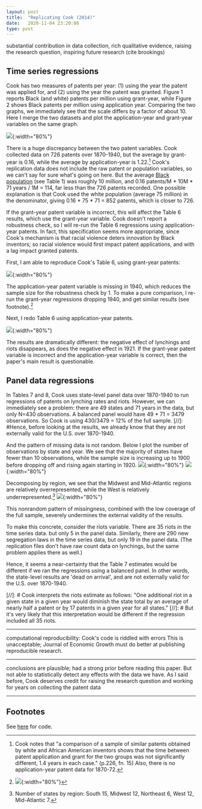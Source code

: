 ```yaml
---
layout: post
title:  "Replicating Cook (2014)"
date:   2020-11-04 23:20:00
type: post
---
```


substantial contribution in data collection, rich qualitative evidence, raising the research question, inspiring future research (cite brookings)

Time series regressions
-----------------------

Cook has two measures of patents per year: (1) using the year the patent was applied for, and (2) using the year the patent was granted. 
Figure 1 reports Black (and white) patents per million using grant-year, while Figure 2 shows Black patents per million using application year.
Comparing the two graphs, we immediately see that the scale differs by a factor of about 10.
Here I merge the two datasets and plot the application-year and grant-year variables on the same graph.

![](https://michaelwiebe.com/assets/cook_replication/fig_1_2.png){:width="80%"}

There is a huge discrepancy between the two patent variables.
Cook collected data on 726 patents over 1870-1940, but the average by grant-year is 0.16, while the average by application-year is 1.22.[^1]
Cook's replication data does not include the raw patent or population variables, so we can't say for sure what's going on here.
But the average [Black population](https://www.census.gov/content/dam/Census/library/working-papers/2002/demo/POP-twps0056.pdf) (see Table 1) was roughly 10 million, and 0.16 patents/M * 10M * 71 years / 1M  = 114, far less than the 726 patents recorded.
One possible explanation is that Cook used the white population (average 75 million) in the denominator, giving 0.16 * 75 * 71 = 852 patents, which is closer to 726.

If the grant-year patent variable is incorrect, this will affect the Table 6 results, which use the grant-year variable. Cook doesn't report a robustness check, so I will re-run the Table 6 regressions using application-year patents. In fact, this specification seems more appropriate, since Cook's mechanism is that racial violence deters innovation by Black inventors; so racial violence would first impact patent applications, and with a lag impact granted patents.

First, I am able to reproduce Cook's Table 6, using grant-year patents:

![](https://michaelwiebe.com/assets/cook_replication/table6a.png){:width="80%"}

The application-year patent variable is missing in 1940, which reduces the sample size for the robustness check by 1. To make a pure comparison, I re-run the grant-year regressions dropping 1940, and get similar results (see footnote).[^2]

Next, I redo Table 6 using application-year patents.

![](https://michaelwiebe.com/assets/cook_replication/table6c.png){:width="80%"}

The results are dramatically different: the negative effect of lynchings and riots disappears, as does the negative effect in 1921.
If the grant-year patent variable is incorrect and the application-year variable is correct, then the paper's main result is questionable.

Panel data regressions
----------------------

In Tables 7 and 8, Cook uses state-level panel data over 1870-1940 to run regressions of patents on lynching rates and riots.
However, we can immediately see a problem: there are 49 states and 71 years in the data, but only N=430 observations. A balanced panel would have 49 * 71 = 3479 observations. So Cook is using 430/3479 = 12% of the full sample. 
[//]: #Hence, before looking at the results, we already know that they are not externally valid for the U.S. over 1870-1940.

And the pattern of missing data is not random. 
Below I plot the number of observations by state and year. We see that the majority of states have fewer than 10 observations, while the sample size is increasing up to 1900 before dropping off and rising again starting in 1920.
![](https://michaelwiebe.com/assets/cook_replication/obs_state.png){:width="80%"}
![](https://michaelwiebe.com/assets/cook_replication/obs_year.png){:width="80%"}

Decomposing by region, we see that the Midwest and Mid-Atlantic regions are relatively overrepresented, while the West is relatively underrepresented.[^3]
![](https://michaelwiebe.com/assets/cook_replication/obs_region.png){:width="80%"}

This nonrandom pattern of missingness, combined with the low coverage of the full sample, severely undermines the external validity of the results.

To make this concrete, consider the riots variable. There are 35 riots in the time series data. but only 5 in the panel data. 
Similarly, there are 290 new segregation laws in the time series data, but only 19 in the panel data. 
(The replication files don't have raw count data on lynchings, but the same problem applies there as well.)

Hence, it seems a near-certainty that the Table 7 estimates would be different if we ran the regressions using a balanced panel.
In other words, the state-level results are 'dead on arrival', and are not externally valid for the U.S. over 1870-1940.

[//]: # Cook interprets the riots estimate as follows: "One additional riot in a given state in a given year would diminish the state total by an average of nearly half a patent or by 17 patents in a given year for all states." 
[//]: # But it's very likely that this interpretation would be different if the regression included all 35 riots.

---------
computational reproducibility: Cook's code is riddled with errors
This is unacceptable; Journal of Economic Growth must do better at publishing reproducible research.

---------------
conclusions are plausible; had a strong prior before reading this paper. But not able to statistically detect any effects with the data we have. 
As I said before, Cook deserves credit for raising the research question and working for years on collecting the patent data


-----------------

Footnotes
---------
See [here](https://github.com/maswiebe/metrics/blob/main/) for  code.

[^1]: Cook notes that "a comparison of a sample of similar patents obtained by white and African American inventors shows that the time between patent application and grant for the two groups was not significantly different, 1.4 years in each case." (p.226, fn. 15) Also, there is no application-year patent data for 1870-72.

[^2]: ![](https://michaelwiebe.com/assets/cook_replication/table6b.png){:width="80%"}

[^3]: Number of states by region: South 15, Midwest 12, Northeast 6, West 12, Mid-Atlantic 7.
